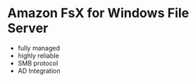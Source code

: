 # Amazon FsX for Windows File Server
- fully managed
- highly reliable
- SMB protocol
- AD Integration